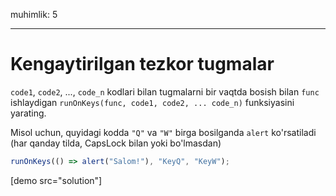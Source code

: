 muhimlik: 5

---

# Kengaytirilgan tezkor tugmalar

`code1`, `code2`, ..., `code_n` kodlari bilan tugmalarni bir vaqtda bosish bilan `func` ishlaydigan `runOnKeys(func, code1, code2, ... code_n)` funksiyasini yarating.

Misol uchun, quyidagi kodda `"Q"` va `"W"` birga bosilganda `alert` ko'rsatiladi (har qanday tilda, CapsLock bilan yoki bo'lmasdan)

```js no-beautify
runOnKeys(() => alert("Salom!"), "KeyQ", "KeyW");
```

[demo src="solution"]
